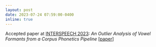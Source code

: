 ```yaml
---
layout: post
date: 2023-07-24 07:59:00-0400
inline: true
---
```


Accepted paper at [INTERSPEECH 2023](https://www.interspeech2023.org/): *An Outlier Analysis of Vowel Formants from a Corpus Phonetics Pipeline* [[paper](https://www.eleanorchodroff.com/articles/AhnLevowWrightChodroff_Outliers_Interspeech_2023.pdf)]